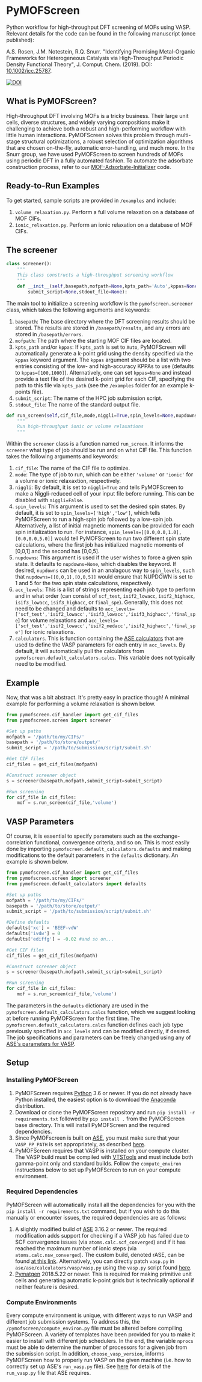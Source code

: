 # PyMOFScreen
Python workflow for high-throughput DFT screening of MOFs using VASP. Relevant details for the code can be found in the following manuscript (once published):

A.S. Rosen, J.M. Notestein, R.Q. Snurr. "Identifying Promising Metal-Organic Frameworks for Heterogeneous Catalysis via High-Throughput Periodic Density Functional Theory", J. Comput. Chem. (2019). DOI: [10.1002/jcc.25787](https://onlinelibrary.wiley.com/doi/10.1002/jcc.25787).

[![DOI](https://zenodo.org/badge/113722940.svg)](https://zenodo.org/badge/latestdoi/113722940)

## What is PyMOFScreen?

High-throughput DFT involving MOFs is a tricky business. Their large unit cells, diverse structures, and widely varying compositions make it challenging to achieve both a robust and high-performing workflow with little human interactions. PyMOFScreen solves this problem through multi-stage structural optimizations, a robust selection of optimization algorithms that are chosen on-the-fly, automatic error-handling, and much more. In the Snurr group, we have used PyMOFScreen to screen hundreds of MOFs using periodic DFT in a fully automated fashion. To automate the adsorbate construction process, refer to our [MOF-Adsorbate-Initializer](https://github.com/arosen93/mof-adsorbate-initializer) code.

## Ready-to-Run Examples

To get started, sample scripts are provided in `/examples` and include:
1. `volume_relaxation.py`. Perform a full volume relaxation on a database of MOF CIFs.
2. `ionic_relaxation.py`. Perform an ionic relaxation on a database of MOF CIFs.

## The screener

```python
class screener():
	"""
	This class constructs a high-throughput screening workflow
	"""
	def __init__(self,basepath,mofpath=None,kpts_path='Auto',kppas=None,
		submit_script=None,stdout_file=None):
```
The main tool to initialize a screening workflow is the `pymofscreen.screener` class, which takes the following arguments and keywords:
	
1. `basepath`: The base directory where the DFT screening results should be stored. The results are stored in `/basepath/results`, and any errors are stored in `/basepath/errors`.
2. `mofpath`: The path where the starting MOF CIF files are located.
3. `kpts_path` and/or `kppas`: If `kpts_path` is set to `Auto`, PyMOFScreen will automatically generate a k-point grid using the density specified via the `kppas` keyword argument. The `kppas` argument should be a list with two entries consisting of the low- and high-accuracy KPPAs to use (defaults to `kppas=[100,1000]`). Alternatively, one can set `kppas=None` and instead provide a text file of the desired k-point grid for each CIF, specifying the path to this file via `kpts_path` (see the `/examples` folder for an example k-points file).
4. `submit_script`: The name of the HPC job submission script.
5. `stdout_file`: The name of the standard output file.

```python
def run_screen(self,cif_file,mode,niggli=True,spin_levels=None,nupdowns=None,acc_levels=None,calculators=calcs):
	"""
	Run high-throughput ionic or volume relaxations
	"""
```
Within the `screener` class is a function named `run_screen`. It informs the `screener` what type of job should be run and on what CIF file. This function takes the following arguments and keywords:

1. `cif_file`: The name of the CIF file to optimize.
2. `mode`: The type of job to run, which can be either `'volume'` or `'ionic'` for a volume or ionic relaxaxtion, respectively.
3. `niggli`: By default, it is set to `niggli=True` and tells PyMOFScreen to make a Niggli-reduced cell of your input file before running. This can be disabled with `niggli=False`.
4. `spin_levels`: This argument is used to set the desired spin states. By default, it is set to `spin_levels=['high','low']`, which tells PyMOFScreen to run a high-spin job followed by a low-spin job. Alternatively, a list of initial magnetic moments can be provided for each spin initialization to run. For instance, `spin_levels=[[0.0,0.0,1.0],[0.0,0.0,5.0]]` would tell PyMOFScreen to run two different spin state calculations, where the first job has initialized magnetic moments of [0,0,1] and the second has [0,0,5].
5. `nupdowns`: This argument is used if the user wishes to force a given spin state. It defaults to `nupdowns=None`, which disables the keyword. If desired, `nupdowns` can be used in an analagous way to `spin_levels`, such that `nupdowns=[[0,0,1],[0,0,5]]` would ensure that NUPDOWN is set to 1 and 5 for the two spin state calculations, respectively.
5. `acc_levels`: This is a list of strings representing each job type to perform and in what order (can consist of `scf_test`, `isif2_lowacc`, `isif2_highacc`, `isif3_lowacc`, `isif3_highacc`, or `final_spe`). Generally, this does not need to be changed and defaults to `acc_levels=['scf_test','isif2_lowacc','isif3_lowacc','isif3_highacc','final_spe`] for volume relaxations and `acc_levels=['scf_test','isif2_lowacc','isif2_medacc','isif2_highacc','final_spe']` for ionic relaxations.
6. `calculators`. This is function containing the [ASE calculators](https://wiki.fysik.dtu.dk/ase/ase/calculators/calculators.html) that are used to define the VASP parameters for each entry in `acc_levels`. By default, it will automatically pull the calculators from `pymofscreen.default_calculators.calcs`. This variable does not typically need to be modified.

## Example

Now, that was a bit abstract. It's pretty easy in practice though! A minimal example for performing a volume relaxation is shown below.

```python
from pymofscreen.cif_handler import get_cif_files
from pymofscreen.screen import screener

#Set up paths
mofpath = '/path/to/my/CIFs/'
basepath = '/path/to/store/output/'
submit_script = '/path/to/submission/script/submit.sh'

#Get CIF files
cif_files = get_cif_files(mofpath)

#Construct screener object
s = screener(basepath,mofpath,submit_script=submit_script)

#Run screening
for cif_file in cif_files:
	mof = s.run_screen(cif_file,'volume')
```

## VASP Parameters

Of course, it is essential to specify parameters such as the exchange-correlation functional, convergence criteria, and so on. This is most easily done by importing `pymofscreen.default_calculators.defaults` and making modifications to the default parameters in the `defaults` dictionary. An example is shown below.

```python
from pymofscreen.cif_handler import get_cif_files
from pymofscreen.screen import screener
from pymofscreen.default_calculators import defaults

#Set up paths
mofpath = '/path/to/my/CIFs/'
basepath = '/path/to/store/output/'
submit_script = '/path/to/submission/script/submit.sh'

#Define defaults
defaults['xc'] = 'BEEF-vdW'
defaults['ivdw'] = 0
defaults['ediffg'] = -0.02 #and so on...

#Get CIF files
cif_files = get_cif_files(mofpath)

#Construct screener object
s = screener(basepath,mofpath,submit_script=submit_script)

#Run screening
for cif_file in cif_files:
	mof = s.run_screen(cif_file,'volume')
```

The parameters in the `defaults` dictionary are used in the `pymofscreen.default_calculators.calcs` function, which we suggest looking at before running PyMOFScreen for the first time. The `pymofscreen.default_calculators.calcs` function defines each job type previously specified in `acc_levels` and can be modified directly, if desired. The job specifications and parameters can be freely changed using any of [ASE's parameters for VASP](https://wiki.fysik.dtu.dk/ase/ase/calculators/vasp.html).

## Setup

### Installing PyMOFScreen

1. PyMOFScreen requires [Python](https://www.python.org/) 3.6 or newer. If you do not already have Python installed, the easiest option is to download the [Anaconda](https://www.anaconda.com/download/) distribution.
2. Download or clone the PyMOFScreen repository and run `pip install -r requirements.txt` followed by `pip install .` from the PyMOFScreen base directory. This will install PyMOFScreen and the required dependencies.
3. Since PyMOFscreen is built on [ASE](https://wiki.fysik.dtu.dk/ase/), you must make sure that your `VASP_PP_PATH` is set appropriately, as described [here](https://wiki.fysik.dtu.dk/ase/ase/calculators/vasp.html).
4. PyMOFScreen requires that VASP is installed on your compute cluster. The VASP build must be compiled with [VTSTools](http://theory.cm.utexas.edu/vtsttools/index.html) and must include both gamma-point only and standard builds. Follow the `compute_environ` instructions below to set up PyMOFScreen to run on your compute environment.

### Required Dependencies

PyMOFScreen will automatically install all the dependencies for you with the `pip install -r requirements.txt` command, but if you wish to do this manually or encounter issues, the required dependencies are as follows:
1. A slightly modified build of [ASE](https://wiki.fysik.dtu.dk/ase/) 3.16.2 or newer. The required modification adds support for checking if a VASP job has failed due to SCF convergence issues (via `atoms.calc.scf_converged`) and if it has reached the maximum number of ionic steps (via `atoms.calc.nsw_converged`). The custom build, denoted rASE, can be found [at this link](https://github.com/arosen93/rASE). Alternatively, you can directly patch `vasp.py` in `ase/ase/calculators/vasp/vasp.py` using the `vasp.py` script found [here](https://github.com/arosen93/rASE/blob/master/ase/calculators/vasp/vasp.py). 
2. [Pymatgen](http://pymatgen.org/) 2018.5.22 or newer. This is required for making primitive unit cells and generating automatic k-point grids but is technically optional if neither feature is desired.

### Compute Environments

Every compute environment is unique, with different ways to run VASP and different job submission systems. To address this, the `/pymofscreen/compute_environ.py` file must be altered before compiling PyMOFScreen. A variety of templates have been provided for you to make it easier to install with different job schedulers. In the end, the variable `nprocs` must be able to determine the number of processors for a given job from the submission script. In addition, `choose_vasp_version`, informs PyMOFScreen how to properly run VASP on the given machine (i.e. how to correctly set up ASE's `run_vasp.py` file). See [here](https://wiki.fysik.dtu.dk/ase/ase/calculators/vasp.html) for details of the `run_vasp.py` file that ASE requires.
